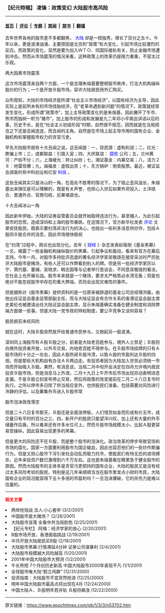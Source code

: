 ### 【纪元特稿】  凌锋：政策变幻 大陆股市高风险

---

#### [首页](../../../..?n53702) &nbsp;|&nbsp; [评论](../../../../../epoch-comment?n53702) &nbsp;|&nbsp; [专题](../../../../../epoch-special?n53702) &nbsp;|&nbsp; [禁闻](../../../../../epoch-news?n53702) &nbsp;|&nbsp; [禁书](../../../../../books?n53702) &nbsp;|&nbsp; [翻墙](https://github.com/gfw-breaker/nogfw/blob/master/README.md?n53702)


<div class="post_content" id="artbody" itemprop="articleBody">
 <!-- article content begin -->
 <p>
  去年世界各地的股市差不多都翻黑，
  <ok href="http://www3.epochtimes.com/news/epochnews/main/2.html">
   <font color="blue">
    大陆
   </font>
  </ok>
  却是一枝独秀，增长了百分之五十。今年以来，更是波涛汹涌，主要原因是北京的“政策”有大变化，引起市场比较激烈的反应。而政策的变化，显然是要为加入ＷＴＯ、同国际接轨有关，防止金融市场遭到冲击。然而从市场震荡的情况来看，这种政策上的改革仍是阻力重重，不容太过乐观。
 </p>
 <p>
  两大因素市场震荡
 </p>
 <p>
  这次市场震荡来自两个方面，一个是总理朱熔基要整顿股市秩序，打击大机构操纵股价的行为；一个是开放Ｂ股市场，容许大陆居民用外汇购买。
 </p>
 <p>
  众所周知，大陆的市场经济是所谓“社会主义市场经济”，以国有经济为主导，因此实际上是前所未有的市场怪胎经济，在“老革命遇到新问题”的情况下，政策就经常发生变化，形成所谓“政策市”，加上主导政策变化的是朱熔基，因此撇开了牛市、熊市而独树一帜为“猪市”。加上股市的形成和发展是九二年邓小平南巡讲话以后的事，历史不长，是在“社会主义初级阶段”时期，自然很不规范，因而就是在当局捂住之下还是丑闻连连，而丑闻的主角，自然是在市场上起主导作用的国有企业、金融机构和掌握股市权力的贪官污吏。
 </p>
 <p>
  早先大陆股市就有十大丑闻之说。这丑闻是：一，琼民源：虚构利润；二，红光：欺骗上市；三，成都联益：引狼入室；四，大庆联谊：
  <ok href="http://www.dajiyuan.com/news/epochnews/news/Focus.asp?Focus_ID=315">
   <font color="blue">
    腐败
   </font>
  </ok>
  公司；五，兰州黄河：产权不分；六，上海棱光：转让纠纷；七，湘证基金：内幕交易；八，活力２８：地雷惊爆；九，闽福发：虚假出资；十，东方锅炉：倒卖股票。最近，被证监会调查的有中科创业和亿安
  <ok href="http://www3.epochtimes.com/news/epochnews/main/6.html">
   <font color="blue">
    科技
   </font>
  </ok>
  。
 </p>
 <p>
  这些丑闻其实只是冰山的一角，在高处不胜寒的情况下，为了阻止歪风滋长，朱熔基出来弹压是可以理解的，既是有关声誉，也担心入世后如果外资投入，土洋结合、里通外合、官商勾结，后果堪虞也。
 </p>
 <p>
  十大丑闻冰山一角
 </p>
 <p>
  因此新年伊始，大陆的证券监管委员会就开始取缔违法行为，甚至捕人，为此引起股市的恐慌，造成深圳和上海的股市暴跌。在这情况下，官方新华社发表
  <ok href="http://www3.epochtimes.com/news/epochnews/main/8.html">
   <font color="blue">
    评论
   </font>
  </ok>
  文章安抚股民，既表示要扫荡非法行为的决心，也抛出一些利多消息供炒作，包括Ａ股同Ｂ股合并的消息，因此市场很快稳祝
 </p>
 <p>
  在“扫荡”过程中，舆论也出现分化。去年《
  <ok href="http://www3.epochtimes.com/news/epochnews/main/7.html">
   <font color="blue">
    财经
   </font>
  </ok>
  》杂志发表赵瑜刚《基金黑幕》一文，揭露了一些金融机构操纵股价的黑幕，引起争议和轰动，看来有官方在幕后支持。今年一月，对股市多持批评态度的著名经济学家吴敬琏在接受采访时严厉批评大陆股市是赌场，有些人还可以作弊看到别人的牌。但是另一批经济学家厉以宁、萧灼基、董辅、吴晓求、韩志国等与记者举行恳谈会，不同意吴敬琏的看法，在社会上也开展论战。股市本来就是一个赌场，要求太严格势必水清无鱼；但是也绝对不能忽视股市中存在的重大弊端，否则会出现灾难性的事件。
 </p>
 <p>
  但是据称对《股市黑幕》提供资料的是一位原来被辞退的基金公司总经理洪磊，由他出任证监会基金监管部副主任，而与大陆证监会有合作关系的香港证监会副主席史美伦也被邀请出任大陆证监会副主席，显示朱熔基确实准备在健全制度和消除弊端方面做一些事。但是大陆一党专政的特权制度，要公平竞争又谈何容易？
 </p>
 <p>
  股民疯狂未经风险
 </p>
 <p>
  就在这时，大陆Ｂ股突然放开给普通市民参与，又掀起另一股波涛。
 </p>
 <p>
  深圳同上海股市有Ａ股Ｂ股之分，前者是大陆老百姓参与，境外人士禁足；Ｂ股则向境外投资者开放，以外币交易，内地老百姓不得参与。在Ｂ股市场挂牌的只有Ａ股市场的十分之一左右，因此Ａ股热闹Ｂ股冷清，以致Ａ股的市盈利达Ｂ股的四倍。但是那些大机构自有办法ＡＢ两边走。有投资者因为大陆加入世贸必须统一市场而开始吸入Ｂ股。果然，有消息说，当局二月中旬开会决定在四月允许境内居民投资Ｂ股市场，但是消息马上外泄。二月十九日上午开市后市场出现异动表明消息走漏，于是Ｂ股立刻宣布停止交易，然后将政策的改变提前在二月二十八日复市时执行。之所以停市多日除了供当局应变外，也供股民们准备，包括需要对风险进行冷静的评估，以及筹集外币进入Ｂ股市常
 </p>
 <p>
  股市泡沫政改落空
 </p>
 <p>
  但是二十八日复市那天，Ｂ股还是全面涨停板，人们惜货如金而形成有价无市，成交量只有平时的百分之三、四，新开户的股民只能望洋兴叹，加上还有大量的外币储蓄作后盾，所以看来还有许多水位可上。然而Ｂ股市场规模太小，比起Ａ股更容易受操纵，因此容易出现更多的黑幕。
 </p>
 <p>
  但是更大的风险还不在Ｂ股，而是整个股市的泡沫化。政治改革的停步导致官场和市场的腐化，国家一方面要利用股市为国企输血，因此也容忍他们的一些炒作欺骗行为，但是又担心股市下泻引发社会动乱而极力托市，使股民们有恃无恐的进场搏杀，近年来投资户数已激增到六千万左右。这也是朱熔基看在眼里急于健全股市的原因。然而大陆股市的主体多是贪官污吏把持的国有企业，大陆的股民又是没有经过太多风险考验的股民，特别是这几年来顺顺当当在股市里发点小财的市民，大陆国有企业的现况能容得下五十多倍的市盈利吗？一旦泡沫爆破，它的杀伤力是难以估量的。
 </p>
 <hr/>
 <p>
  <b>
   <font color="red">
    相关文章
   </font>
  </b>
  <br/>
 </p>
 <li>
  <ok href="http://epochtimes.com/news/epochnews/newscontent.asp?ID=53231" target="_blank">
   两岸抢钱战 法人:小心套牢
  </ok>
  (3/2/2001)
  <li>
   <ok href="http://epochtimes.com/news/epochnews/newscontent.asp?ID=52581" target="_blank">
    中国股市是大赌场？
   </ok>
   (2/28/2001)
   <li>
    <ok href="http://epochtimes.com/news/epochnews/newscontent.asp?ID=51373" target="_blank">
     大陆股市涨落 全看中共当局脸色
    </ok>
    (2/25/2001)
    <li>
     <ok href="http://epochtimes.com/news/epochnews/newscontent.asp?ID=49158" target="_blank">
      【纪元专栏】 阿梅：经济学家的良心
     </ok>
     (2/20/2001)
     <li>
      <ok href="http://epochtimes.com/news/epochnews/newscontent.asp?ID=49012" target="_blank">
       B股市场开放，香港面临挑战
      </ok>
      (2/19/2001)
      <li>
       <ok href="http://epochtimes.com/news/epochnews/newscontent.asp?ID=48946" target="_blank">
        中共开放大陆居民买B股
       </ok>
       (2/19/2001)
       <li>
        <ok href="http://epochtimes.com/news/epochnews/newscontent.asp?ID=43120" target="_blank">
         大陆股市黑幕:行情滞延4分钟 证券公司谋暴利
        </ok>
        (2/4/2001)
        <li>
         <ok href="http://epochtimes.com/news/epochnews/newscontent.asp?ID=37409" target="_blank">
          大陆股市规模越大风险越高
         </ok>
         (1/20/2001)
         <li>
          <ok href="http://epochtimes.com/news/epochnews/newscontent.asp?ID=28896" target="_blank">
           2001年中国大陆股市大预测
          </ok>
          (1/2/2001)
          <li>
           <ok href="http://epochtimes.com/news/epochnews/newscontent.asp?ID=28617" target="_blank">
            牛长熊短 7个月创历史新高 中国大陆股市2000年表现不凡
           </ok>
           (1/1/2001)
           <li>
            <ok href="http://epochtimes.com/news/epochnews/newscontent.asp?ID=28246" target="_blank">
             全球股市唯大陆“鹤立鸡群”
            </ok>
            (12/31/2000)
            <li>
             <ok href="http://epochtimes.com/news/epochnews/newscontent.asp?ID=26760" target="_blank">
              投资指南：大陆股市不宜贸然抢进
             </ok>
             (12/25/2000)
             <li>
              <ok href="http://epochtimes.com/news/epochnews/newscontent.asp?ID=26516" target="_blank">
               明年中国大陆股市最高点将出现在4月
              </ok>
              (12/24/2000)
              <li>
               <ok href="http://epochtimes.com/news/epochnews/newscontent.asp?ID=26210" target="_blank">
                中国大陆Ａ、Ｂ股明年若并轨 Ｂ股将飙涨
               </ok>
               (12/22/2000)
               <br/>
               <!-- article content end -->
               <div id="below_article_ad">
               </div>
              </li>
             </li>
            </li>
           </li>
          </li>
         </li>
        </li>
       </li>
      </li>
     </li>
    </li>
   </li>
  </li>
 </li>
</div>


---

原文链接：https://www.epochtimes.com/gb/1/3/3/n53702.htm